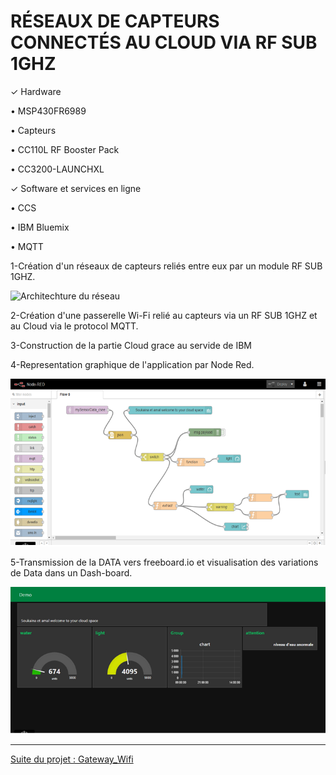 # RÉSEAUX DE CAPTEURS CONNECTÉS AU CLOUD VIA RF SUB 1GHZ

✓ Hardware

• MSP430FR6989

• Capteurs

• CC110L RF Booster Pack

• CC3200-LAUNCHXL

✓ Software et services en ligne

• CCS

• IBM Bluemix

• MQTT

1-Création d'un réseaux de capteurs reliés entre eux par un module RF SUB 1GHZ.

![Architechture du réseau](https://github.com/OutAmal/Projet_Innovation/blob/master/Architecture%20du%20r%C3%A9seaux.PNG)


2-Création d'une passerelle Wi-Fi relié au capteurs via un RF SUB 1GHZ et au Cloud via le protocol MQTT.

3-Construction de la partie Cloud grace au servide de IBM <Cloud Blue mix>
  
4-Representation graphique de l'application par Node Red.

![Node Red application](https://github.com/OutAmal/Projet_Innovation/blob/master/NODE%20RED.PNG)

5-Transmission de la DATA vers freeboard.io et visualisation des variations de Data dans  un Dash-board.

![Dash_board](https://github.com/OutAmal/Projet_Innovation/blob/master/Dash-board.PNG)

**********************************************************

[Suite du projet : Gateway_Wifi](https://github.com/OutAmal/Gateway_wifi)




